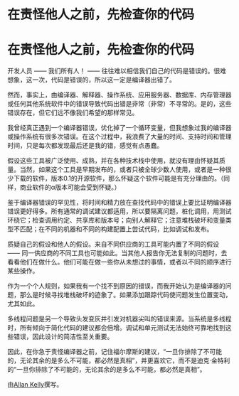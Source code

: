 # 在责怪他人之前，先检查你的代码

# 在责怪他人之前，先检查你的代码

开发人员 —— 我们所有人！ —— 往往难以相信我们自己的代码是错误的。很难想象，这一次，代码是错误的，所以这一定是编译器出错了。

然而，事实上，由编译器、解释器、操作系统、应用服务器、数据库、内存管理器或任何其他系统软件中的错误导致代码出错是非常（非常）不寻常的。是的，这些错误存在，但它们远不像我们希望的那样常见。

我曾经真正遇到一个编译器错误，优化掉了一个循环变量，但我想象过我的编译器或操作系统有很多次错误。在这个过程中，我浪费了大量的时间、支持时间和管理时间，只是每次都发现最后还是我的错，感觉有点愚蠢。

假设这些工具被广泛使用、成熟，并在各种技术栈中使用，就没有理由怀疑其质量。当然，如果这个工具是早期发布的，或者只被全球少数人使用，或者是一种很少下载的软件，版本0.1的开源软件，那么怀疑这个软件可能是有充分理由的。（同样，商业软件的α版本可能会受到怀疑。）

鉴于编译器错误的罕见性，将时间和精力放在查找代码中的错误上要比证明编译器错误更好得多。所有通常的调试建议都适用，所以要隔离问题，桩化调用，用测试环绕它；检查调用约定、共享库和版本号；向别人解释它；注意堆栈破坏和变量类型不匹配；在不同的机器和不同的构建配置上尝试代码，比如调试和发布。

质疑自己的假设和他人的假设。来自不同供应商的工具可能内置了不同的假设 —— 同一供应商的不同工具也可能如此。当其他人报告你无法复制的问题时，去看看他们在做什么。他们可能在做一些你从未想过的事情，或者以不同的顺序进行某些操作。

作为一个个人规则，如果我有一个找不到原因的错误，而我开始认为是编译器的问题，那么是时候寻找堆栈破坏的迹象了。如果添加跟踪代码使问题发生位置变动，尤其如此。

多线程问题是另一个导致头发变灰并引发对机器尖叫的错误来源。当系统是多线程时，所有倾向于简化代码的建议都会倍增。调试和单元测试无法始终可靠地找到这些错误，因此设计的简洁性至关重要。

因此，在你急于责怪编译器之前，记住福尔摩斯的建议，“一旦你排除了不可能的，无论其余的是多么不可能，都必然是真相”，并更喜欢它，而不是迪克·金特利的“一旦你排除了不可能的，无论其余的是多么不可能，都必然是真相”。

由[Allan Kelly](http://programmer.97things.oreilly.com/wiki/index.php/Allan_Kelly)撰写。
